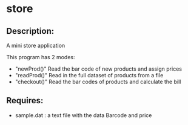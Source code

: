 store
=====

Description:
------------

A mini store application

This program has 2 modes:

* "newProd()" Read the bar code of new products and assign prices
* "readProd()" Read in the full dataset of products from a file
* "checkout()" Read the bar codes of products and calculate the bill

Requires:
---------

* sample.dat : a text file with the data Barcode and price

